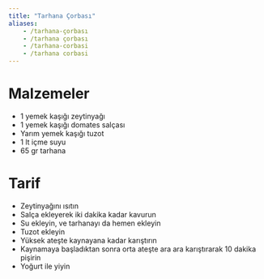 ```yaml
---
title: "Tarhana Çorbası"
aliases:
    - /tarhana-çorbası
    - /tarhana çorbası
    - /tarhana-corbasi
    - /tarhana corbasi
---
```


# Malzemeler

 - 1 yemek kaşığı zeytinyağı
 - 1 yemek kaşığı domates salçası
 - Yarım yemek kaşığı tuzot
 - 1 lt içme suyu
 - 65 gr tarhana

# Tarif

 - Zeytinyağını ısıtın
 - Salça ekleyerek iki dakika kadar kavurun
 - Su ekleyin, ve tarhanayı da hemen ekleyin
 - Tuzot ekleyin
 - Yüksek ateşte kaynayana kadar karıştırın
 - Kaynamaya başladıktan sonra orta ateşte ara ara karıştırarak 10 dakika pişirin
 - Yoğurt ile yiyin